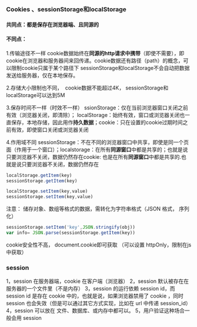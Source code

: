 ### Cookies 、sessionStorage和localStorage
#### 共同点：都是保存在浏览器端、且同源的
#### 不同点：
 1.传输途径不一样
   cookie数据始终在**同源的http请求中携带**（即使不需要），即cookie在浏览器和服务器间来回传递。
​    cookie数据还有路径（path）的概念，可以限制cookie只属于某个路径下
​    sessionStorage和localStorage不会自动把数据发送给服务器，仅在本地保存。

2.存储大小限制也不同，
​    cookie数据不能超过4K，
​    sessionStorage和localStorage可以达到5M

3.保存时间不一样（时效不一样）
​    ssionStorage：仅在当前浏览器窗口关闭之前有效（浏览器关闭，即清除）；
​    localStorage：始终有效，窗口或浏览器关闭也一直保存，本地存储，因此用作**持久数据**；
​    cookie：只在设置的cookie过期时间之前有效，即使窗口关闭或浏览器关闭

4.作用域不同
​    sessionStorage：不在不同的浏览器窗口中共享，即使是同一个页面（作用于一个窗口）；
​    localstorage：在所有**同源窗口**中都是共享的；也就是说只要浏览器不关闭，数据仍然存在
​    cookie: 也是在所有**同源窗口**中都是共享的.也就是说只要浏览器不关闭，数据仍然存在

```js
localStorage.getItem(key)
sessionStorage.getItem(key)
```

```js
localStorage.setItem(key,value)
sessionStorage.setItem(key,value)
```

注意： 储存对象、数组等格式的数据，需转化为字符串格式（JSON 格式， 序列化）

```js
sessionStorage.setItem('key',JSON.stringify(obj))
var info= JSON.parse(sessionStorage.getItem(key))
```





 cookie安全性不高， document.cookie即可获取  （可以设置 httpOnly，限制在js 中获取）

### session

 1，session 在服务器端，cookie 在客户端（浏览器）
 2，session 默认被存在在服务器的一个文件里（不是内存）
 3，session 的运行依赖 session id，而 session id 是存在 cookie 中的，也就是说，如果浏览器禁用了 cookie ，同时 session 也会失效（但是可以通过其它方式实现，比如在 url 中传递 session_id）
 4，session 可以放在 文件、数据库、或内存中都可以。
 5，用户验证这种场合一般会用 session 



